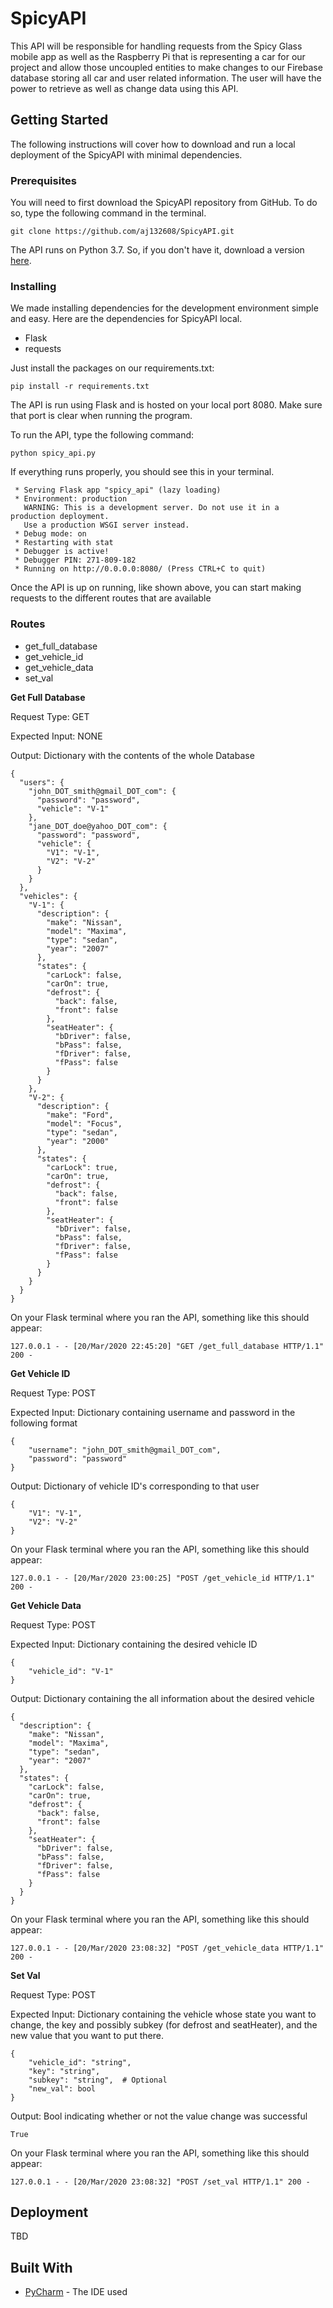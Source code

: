 # SpicyAPI
This API will be responsible for handling requests from the Spicy Glass mobile
app as well as the Raspberry Pi that is representing a car for our project and 
allow those uncoupled entities to make changes to our Firebase database storing
all car and user related information. The user will have the power to retrieve 
as well as change data using this API. 

## Getting Started

The following instructions will cover how to download and run a local 
deployment of the SpicyAPI with minimal dependencies.

### Prerequisites

You will need to first download the SpicyAPI repository from GitHub. To do so, 
type the following command in the terminal.

```
git clone https://github.com/aj132608/SpicyAPI.git
```

The API runs on Python 3.7. So, if you don't have it, download a version 
[here](https://www.python.org/downloads/).

### Installing

We made installing dependencies for the development environment simple and 
easy. Here are the dependencies for SpicyAPI local.

* Flask
* requests

Just install the packages on our requirements.txt:

```
pip install -r requirements.txt
```

The API is run using Flask and is hosted on your local port 8080. Make sure 
that port is clear when running the program.

To run the API, type the following command:

```
python spicy_api.py
```

If everything runs properly, you should see this in your terminal.

```
 * Serving Flask app "spicy_api" (lazy loading)
 * Environment: production
   WARNING: This is a development server. Do not use it in a production deployment.
   Use a production WSGI server instead.
 * Debug mode: on
 * Restarting with stat
 * Debugger is active!
 * Debugger PIN: 271-809-182
 * Running on http://0.0.0.0:8080/ (Press CTRL+C to quit)

```

Once the API is up on running, like shown above, you can start making requests
to the different routes that are available

### Routes
* get_full_database
* get_vehicle_id
* get_vehicle_data
* set_val

**Get Full Database**

Request Type: GET

Expected Input: NONE

Output: Dictionary with the contents of the whole Database

```
{
  "users": {
    "john_DOT_smith@gmail_DOT_com": {
      "password": "password", 
      "vehicle": "V-1"
    }, 
    "jane_DOT_doe@yahoo_DOT_com": {
      "password": "password", 
      "vehicle": {
        "V1": "V-1", 
        "V2": "V-2"
      }
    }
  }, 
  "vehicles": {
    "V-1": {
      "description": {
        "make": "Nissan", 
        "model": "Maxima", 
        "type": "sedan", 
        "year": "2007"
      }, 
      "states": {
        "carLock": false, 
        "carOn": true, 
        "defrost": {
          "back": false, 
          "front": false
        }, 
        "seatHeater": {
          "bDriver": false, 
          "bPass": false, 
          "fDriver": false, 
          "fPass": false
        }
      }
    }, 
    "V-2": {
      "description": {
        "make": "Ford", 
        "model": "Focus", 
        "type": "sedan", 
        "year": "2000"
      }, 
      "states": {
        "carLock": true, 
        "carOn": true, 
        "defrost": {
          "back": false, 
          "front": false
        }, 
        "seatHeater": {
          "bDriver": false, 
          "bPass": false, 
          "fDriver": false, 
          "fPass": false
        }
      }
    }
  }
}

```

On your Flask terminal where you ran the API, something like this should appear:

```
127.0.0.1 - - [20/Mar/2020 22:45:20] "GET /get_full_database HTTP/1.1" 200 -
```

**Get Vehicle ID**

Request Type: POST

Expected Input: Dictionary containing username and password in the following
format

```
{
    "username": "john_DOT_smith@gmail_DOT_com",
    "password": "password"
}
```

Output: Dictionary of vehicle ID's corresponding to that user

```
{
    "V1": "V-1",
    "V2": "V-2"
}
```

On your Flask terminal where you ran the API, something like this should appear:

```
127.0.0.1 - - [20/Mar/2020 23:00:25] "POST /get_vehicle_id HTTP/1.1" 200 -
```

**Get Vehicle Data**

Request Type: POST

Expected Input: Dictionary containing the desired vehicle ID

```
{
    "vehicle_id": "V-1"
}
```

Output: Dictionary containing the all information about the desired vehicle

```
{
  "description": {
    "make": "Nissan", 
    "model": "Maxima", 
    "type": "sedan", 
    "year": "2007"
  }, 
  "states": {
    "carLock": false, 
    "carOn": true, 
    "defrost": {
      "back": false, 
      "front": false
    }, 
    "seatHeater": {
      "bDriver": false, 
      "bPass": false, 
      "fDriver": false, 
      "fPass": false
    }
  }
}

```

On your Flask terminal where you ran the API, something like this should appear:

```
127.0.0.1 - - [20/Mar/2020 23:08:32] "POST /get_vehicle_data HTTP/1.1" 200 -
```

**Set Val**

Request Type: POST

Expected Input: Dictionary containing the vehicle whose state you want to 
change, the key and possibly subkey (for defrost and seatHeater), and the 
new value that you want to put there.

```
{
    "vehicle_id": "string",
    "key": "string",
    "subkey": "string",  # Optional
    "new_val": bool
}
```

Output: Bool indicating whether or not the value change was successful

```
True
```

On your Flask terminal where you ran the API, something like this should appear:

```
127.0.0.1 - - [20/Mar/2020 23:08:32] "POST /set_val HTTP/1.1" 200 -
```

## Deployment

TBD

## Built With

* [PyCharm](https://www.jetbrains.com/pycharm/download/#section=windows) - The IDE used
